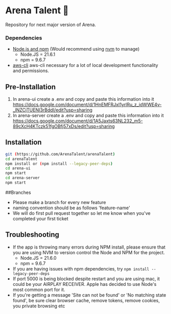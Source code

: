 

# Arena Talent 🚀 


Repository for next major version of Arena.

### Dependencies

- [Node.js and npm](https://nodejs.org/en/) (Would recommend using [nvm](https://github.com/nvm-sh/nvm#installing-and-updating) to manage)
  - Node.JS = 21.6.1 
  - npm = 9.6.7
- [aws-cli](https://aws.amazon.com/cli/) aws-cli necessary for a lot of local development functionality and permissions. 



## Pre-Installation
1. In arena-ui create a .env and copy and paste this information into it https://docs.google.com/document/d/1HnEMFRJxI1yrlRu_z_idWWE4v-_lNZCjTUENI3rBddI/edit?usp=sharing
2. In arena-server create a .env and copy and paste this information into it https://docs.google.com/document/d/1A5Jaxts63NL232_m5-89cXcH4KTczk51fgOBfj57xDs/edit?usp=sharing

## Installation

```bash
git (https://github.com/ArenaTalent/arenaTalent)
cd arenaTalent
npm install or (npm install --legacy-peer-deps)
cd arena-ui
npm start
cd arena-server
npm start
```

##Branches
- Please make a branch for every new feature 
- naming convention should be as follows 'feature-name'
- We will do first pull request together so let me know when you've completed your first ticket

## Troubleshooting
- If the app is throwing many errors during NPM install, please ensure that you are using NVM to version control the Node and NPM for the project.
  - Node.JS = 21.6.0
  - npm = 9.6.7
- If you are having issues with npm dependencies, try `npm install --legacy-peer-deps`
- If port 5000 is being blocked despite restart and you are using mac, it could be your AIRPLAY RECEIVER. Apple has decided to use Node's most common port for it.  
- If you're getting a message 'Site can not be found' or 'No matching state found', be sure clear browser cache, remove tokens, remove cookies, you private browsing etc
